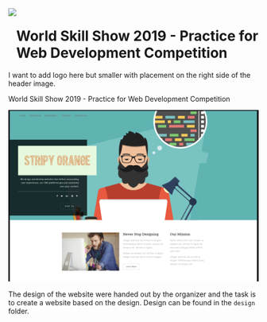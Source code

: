 <img src="https://www.oldham.ac.uk/wp-content/uploads/2021/11/worldskills_logo.png" width="auto" height="100" align="left"/>

# World Skill Show 2019 - Practice for Web Development Competition

I want to add logo here but smaller with placement on the right side of the header image.

World Skill Show 2019 - Practice for Web Development Competition

<!-- import the header image from design folder  -->

![Header Image](/Design/Header-for-github-readme.png)

The design of the website were handed out by the organizer and the task is to create a website based on the design.
Design can be found in the `design` folder.
